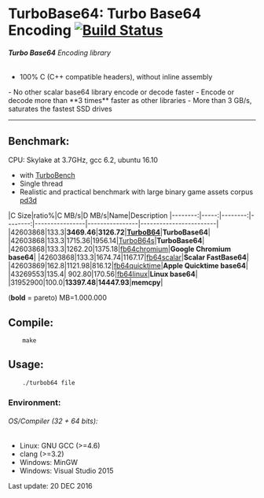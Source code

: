 TurboBase64: Turbo Base64 Encoding [![Build Status](https://travis-ci.org/powturbo/TurboBase64.svg?branch=master)](https://travis-ci.org/powturbo/TurboBase64)
===================================

###### **Turbo Base64** Encoding library
- 100% C (C++ compatible headers), without inline assembly
<p>
- No other scalar base64 library encode or decode faster
- Encode or decode more than **3 times** faster as other libraries
- More than 3 GB/s, saturates the fastest SSD drives
<p>


------------------------------------------------------------------------

## Benchmark:
CPU: Skylake at 3.7GHz, gcc 6.2, ubuntu 16.10
- with [TurboBench](https://github.com/powturbo/TurboBench)
- Single thread
- Realistic and practical benchmark with large binary game assets corpus [pd3d](http://www.cbloom.com/pd3d.7z)

|C Size|ratio%|C MB/s|D MB/s|Name|Description
|--------:|-----:|--------:|--------:|----------------|----------------|------------------------|
|42603868|133.3|**3469.46**|**3126.72**|[**TurboB64**](https://github.com/powturbo/TurboBase64)|**TurboBase64**|
|42603868|133.3|1715.36|1956.14|[TurboB64s](https://github.com/powturbo/TurboBase64)|**TurboBase64**|
|42603868|133.3|1262.20|1375.18|[fb64chromium](https://github.com/lemire/fastbase64)|**Google Chromium base64**|
|42603868|133.3|1674.74|1167.17|[fb64scalar](https://github.com/lemire/fastbase64)|**Scalar FastBase64**|
|42603869|162.8|1121.98|816.12|[fb64quicktime](https://github.com/lemire/fastbase64)|**Apple Quicktime base64**|
|43269553|135.4| 902.80|170.56|[fb64linux](https://github.com/lemire/fastbase64)|**Linux base64**|
|31952900|100.0|**13397.48**|**14447.93**|**memcpy**|

(**bold** = pareto)  MB=1.000.000

<p>

## Compile:

        make

## Usage:

        ./turbob64 file

### Environment:

###### OS/Compiler (32 + 64 bits):
- Linux: GNU GCC (>=4.6)
- clang (>=3.2) 
- Windows: MinGW
- Windows: Visual Studio 2015

Last update: 20 DEC 2016
